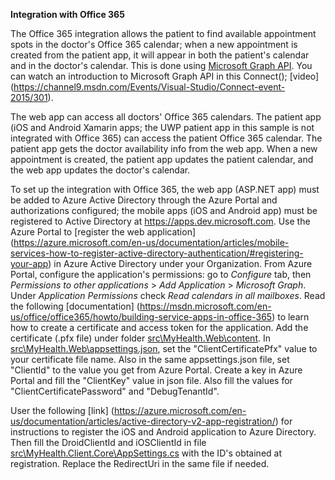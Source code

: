 **Integration with Office 365**

The Office 365 integration allows the patient to find available appointment spots in the doctor's Office 365 calendar; when a new appointment is created from the patient app, it will appear in both the patient's calendar and in the doctor's calendar. This is done using [Microsoft Graph API](http://graph.microsoft.io/). You can watch an introduction to Microsoft Graph API in this Connect(); [video] (https://channel9.msdn.com/Events/Visual-Studio/Connect-event-2015/301).

The web app can access all doctors' Office 365 calendars. The patient app (iOS and Android Xamarin apps; the UWP patient app in this sample is not integrated with Office 365) can access the patient Office 365 calendar. The patient app gets the doctor availability info from the web app. When a new appointment is created, the patient app updates the patient calendar, and the web app updates the doctor's calendar.

To set up the integration with Office 365, the web app (ASP.NET app) must be added to Azure Active Directory through the Azure Portal and authorizations configured; the mobile apps (iOS and Android app) must be registered to Active Directory at https://apps.dev.microsoft.com.
Use the Azure Portal to [register the web application] (https://azure.microsoft.com/en-us/documentation/articles/mobile-services-how-to-register-active-directory-authentication/#registering-your-app) in Azure Active Directory under your Organization. From Azure Portal, configure the application's permissions: go to _Configure_ tab, then _Permissions to other applications_ > _Add Application_ > _Microsoft Graph_. Under _Application Permissions_ check _Read calendars in all mailboxes_.
Read the following [documentation] (https://msdn.microsoft.com/en-us/office/office365/howto/building-service-apps-in-office-365) to learn how to create a certificate and access token for the application. Add the certificate (.pfx file) under folder [src\MyHealth.Web\content](https://github.com/Microsoft/HealthClinic.biz/tree/master/src/MyHealth.Web/content). In [src\MyHealth.Web\appsettings.json](https://github.com/Microsoft/HealthClinic.biz/blob/master/src/MyHealth.Web/appsettings.json), set the "ClientCertificatePfx" value to your certificate file name. Also in the same appsettings.json file, set "ClientId" to the value you get from Azure Portal. Create a key in Azure Portal and fill the "ClientKey" value in json file. Also fill the values for "ClientCertificatePassword" and "DebugTenantId".

User the following [link] (https://azure.microsoft.com/en-us/documentation/articles/active-directory-v2-app-registration/) for instructions to register the iOS and Android application to Azure Directory. Then fill the DroidClientId and iOSClientId in file [src\MyHealth.Client.Core\AppSettings.cs](https://github.com/Microsoft/HealthClinic.biz/blob/master/src/MyHealth.Client.Core/AppSettings.cs) with the ID's obtained at registration. Replace the RedirectUri in the same file if needed.
